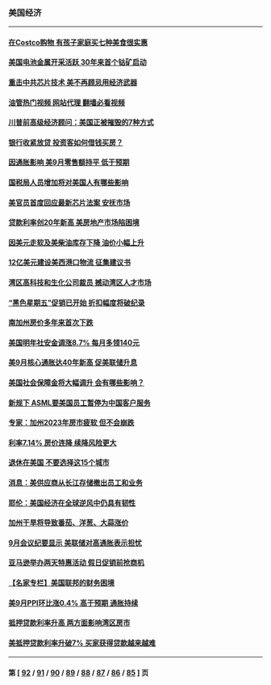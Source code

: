 ### 美国经济
---
#### [在Costco购物 有孩子家庭买七种美食很实惠](../../pages/ncid1078158/n13844985.md?10170445) 
#### [美国电池金属开采活跃 30年来首个钴矿启动](../../pages/ncid1078158/n13846243.md?10170445) 
#### [重击中共芯片技术 美不再顾忌用经济武器](../../pages/ncid1078158/n13845753.md?10170445) 
#### [油管热门视频 网站代理 翻墙必看视频](http://132.145.103.77:81/youtube.html?10170445)
#### [川普前高级经济顾问：美国正被摧毁的7种方式](../../pages/ncid1078158/n13845808.md?10170445) 
#### [银行收紧放贷 投资客如何借钱买房？](../../pages/ncid1078158/n13845654.md?10170445) 
#### [因通胀影响 美9月零售额持平 低于预期](../../pages/ncid1078158/n13845521.md?10170445) 
#### [国税局人员增加将对美国人有哪些影响](../../pages/ncid1078158/n13845392.md?10170445) 
#### [美官员首度回应最新芯片法案 安抚市场](../../pages/ncid1078158/n13845407.md?10170445) 
#### [贷款利率创20年新高 美房地产市场陷困境](../../pages/ncid1078158/n13845387.md?10170445) 
#### [因美元走软及美柴油库存下降 油价小幅上升](../../pages/ncid1078158/n13844959.md?10170445) 
#### [12亿美元建设美西港口物流 征集建议书](../../pages/ncid1078158/n13844991.md?10170445) 
#### [湾区高科技和生化公司裁员 撼动湾区人才市场](../../pages/ncid1078158/n13845006.md?10170445) 
#### [“黑色星期五”促销已开始 折扣幅度将破纪录](../../pages/ncid1078158/n13844909.md?10170445) 
#### [南加州房价多年来首次下跌](../../pages/ncid1078158/n13844917.md?10170445) 
#### [美国明年社安金调涨8.7% 每月多领140元](../../pages/ncid1078158/n13844710.md?10170445) 
#### [美9月核心通胀达40年新高 促美联储升息](../../pages/ncid1078158/n13844694.md?10170445) 
#### [美国社会保障金将大幅调升 会有哪些影响？](../../pages/ncid1078158/n13844141.md?10170445) 
#### [新规下 ASML要美国员工暂停为中国客户服务](../../pages/ncid1078158/n13844245.md?10170445) 
#### [专家：加州2023年房市疲软 但不会崩跌](../../pages/ncid1078158/n13844185.md?10170445) 
#### [利率7.14% 房价连降 续降风险更大](../../pages/ncid1078158/n13844180.md?10170445) 
#### [退休在美国 不要选择这15个城市](../../pages/ncid1078158/n13844166.md?10170445) 
#### [消息：美供应商从长江存储撤出员工和业务](../../pages/ncid1078158/n13844051.md?10170445) 
#### [耶伦：美国经济在全球逆风中仍具有韧性](../../pages/ncid1078158/n13844079.md?10170445) 
#### [加州干旱将导致番茄、洋葱、大蒜涨价](../../pages/ncid1078158/n13844098.md?10170445) 
#### [9月会议纪要显示 美联储对高通胀表示担忧](../../pages/ncid1078158/n13844062.md?10170445) 
#### [亚马逊举办两天特惠活动 假日促销前抢商机](../../pages/ncid1078158/n13843985.md?10170445) 
#### [【名家专栏】美国联邦的财务困境](../../pages/ncid1078158/n13843895.md?10170445) 
#### [美9月PPI环比涨0.4% 高于预期 通胀持续](../../pages/ncid1078158/n13843971.md?10170445) 
#### [抵押贷款利率升高 两方面影响湾区房市](../../pages/ncid1078158/n13843517.md?10170445) 
#### [美抵押贷款利率升破7% 买家获得贷款越来越难](../../pages/ncid1078158/n13843404.md?10170445) 

---
#### 第 [ [92](./92.md?10170445) / [91](./91.md?10170445) / [90](./90.md?10170445) / [89](./89.md?10170445) / [88](./88.md?10170445) / [87](./87.md?10170445) / [86](./86.md?10170445) / [85](./85.md?10170445) ] 页
